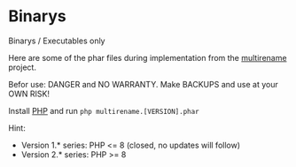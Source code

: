 # Binarys

Binarys / Executables only

Here are some of the phar files during implementation from the
[multirename](https://github.com/Multirename/Multirename) project.

Befor use: DANGER and NO WARRANTY. Make BACKUPS and use at your OWN RISK!

Install [PHP](http://php.net/downloads) and run `php multirename.[VERSION].phar`

Hint:

- Version 1.* series: PHP <= 8 (closed, no updates will follow)
- Version 2.* series: PHP >= 8
